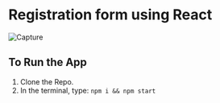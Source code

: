 # Registration form using React
![Capture](https://user-images.githubusercontent.com/83405310/180659717-223e18e2-f802-4980-9ca7-bf0b2cf51cdc.PNG)

## To Run the App
1. Clone the Repo.
2. In the terminal, type: `npm i && npm start`
